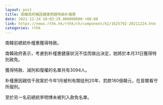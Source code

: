 ```yaml
---
layout: post
title: 南韓政府稱因健康問題特赦朴槿惠
date: 2021-12-24 10:03:29.000000000 +08:00
link: https://news.rthk.hk/rthk/ch/component/k2/1625792-20211224.htm
categories: rthk
---
```


南韓前總統朴槿惠獲得特赦。

南韓政府表示，考慮到朴槿惠健康狀況不佳而做出決定，她將於本月31日獲得特別赦免。

獲得特赦、減刑和復權的名單共有3094人。

朴槿惠因親信干政案於今年1月被判有期徒刑20年、罰款180億韓元，在首爾看守所服刑。

至於另一名前總統李明博未被列入赦免名單。
